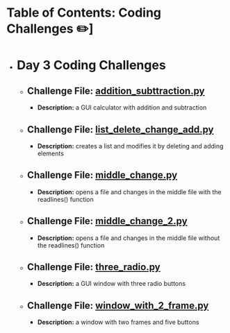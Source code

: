 # Table of Contents: Coding Challenges :pencil2:]

- # **Day 3 Coding Challenges**
  - ## Challenge File: [addition_subttraction.py](https://github.com/mmkdd27/CT4029-Principles-of-Programming-Code/blob/96c219de4e2111e3657a521deab26f28451b9d6a/Coding%20Challenges/Day%203%20-%20Coding%20Challenge/addition_subttraction.py)
    - **Description:** a GUI calculator with addition and subtraction
  - ## Challenge File: [list_delete_change_add.py](https://github.com/mmkdd27/CT4029-Principles-of-Programming-Code/blob/96c219de4e2111e3657a521deab26f28451b9d6a/Coding%20Challenges/Day%203%20-%20Coding%20Challenge/list_delete_change_add.py)
    - **Description:** creates a list and modifies it by deleting and adding elements 
  - ## Challenge File: [middle_change.py](https://github.com/mmkdd27/CT4029-Principles-of-Programming-Code/blob/96c219de4e2111e3657a521deab26f28451b9d6a/Coding%20Challenges/Day%203%20-%20Coding%20Challenge/middle_change.py)
    - **Description:** opens a file and changes in the middle file with the readlines() function 
  - ## Challenge File: [middle_change_2.py](https://github.com/mmkdd27/CT4029-Principles-of-Programming-Code/blob/96c219de4e2111e3657a521deab26f28451b9d6a/Coding%20Challenges/Day%203%20-%20Coding%20Challenge/middle_change_2.py)
    - **Description:** opens a file and changes in the middle file without the readlines() function 
  - ## Challenge File: [three_radio.py](https://github.com/mmkdd27/CT4029-Principles-of-Programming-Code/blob/96c219de4e2111e3657a521deab26f28451b9d6a/Coding%20Challenges/Day%203%20-%20Coding%20Challenge/three_radio.py)
    - **Description:** a GUI window with three radio buttons 
  - ## Challenge File: [window_with_2_frame.py](https://github.com/mmkdd27/CT4029-Principles-of-Programming-Code/blob/96c219de4e2111e3657a521deab26f28451b9d6a/Coding%20Challenges/Day%203%20-%20Coding%20Challenge/window_with_2_frame.py)
    - **Description:** a window with two frames and five buttons 
